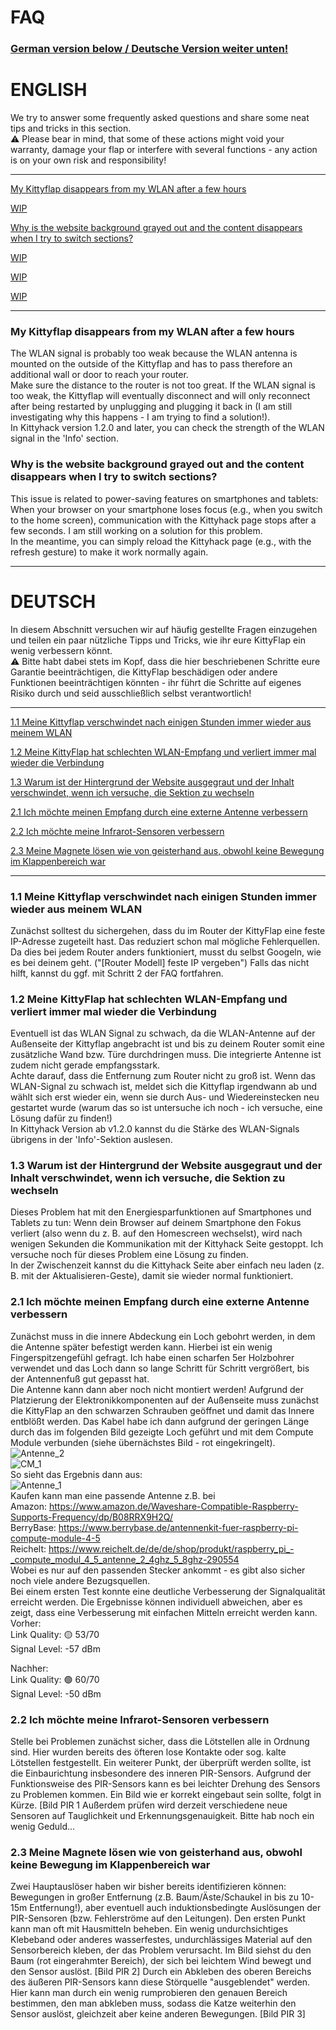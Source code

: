 # FAQ  
  
### [German version below / Deutsche Version weiter unten!](#deutsch)  
  
# ENGLISH  

We try to answer some frequently asked questions and share some neat tips and tricks in this section.  
⚠️ Please bear in mind, that some of these actions might void your warranty, damage your flap or interfere with several functions - any action is on your own risk and responsibility!  
  
---  
[My Kittyflap disappears from my WLAN after a few hours](#my-kittyflap-disappears-from-my-wlan-after-a-few-hours)  

[WIP](#)  

[Why is the website background grayed out and the content disappears when I try to switch sections?](#why-is-the-website-background-grayed-out-and-the-content-disappears-when-i-try-to-switch-sections)  
  
[WIP](#)  

[WIP](#)  

[WIP](#)  

---

### My Kittyflap disappears from my WLAN after a few hours
The WLAN signal is probably too weak because the WLAN antenna is mounted on the outside of the Kittyflap and has to pass therefore an additional wall or door to reach your router.  
Make sure the distance to the router is not too great. If the WLAN signal is too weak, the Kittyflap will eventually disconnect and will only reconnect after being restarted by 
unplugging and plugging it back in (I am still investigating why this happens - I am trying to find a solution!).  
In Kittyhack version 1.2.0 and later, you can check the strength of the WLAN signal in the 'Info' section.

### Why is the website background grayed out and the content disappears when I try to switch sections?
This issue is related to power-saving features on smartphones and tablets: When your browser on your smartphone loses focus (e.g., when you switch to the home screen), communication 
with the Kittyhack page stops after a few seconds. I am still working on a solution for this problem.  
In the meantime, you can simply reload the Kittyhack page (e.g., with the refresh gesture) to make it work normally again.  
  
---  
  
  
# DEUTSCH  
  
In diesem Abschnitt versuchen wir auf häufig gestellte Fragen einzugehen und teilen ein paar nützliche Tipps und Tricks, wie ihr eure KittyFlap ein wenig verbessern könnt.  
⚠️ Bitte habt dabei stets im Kopf, dass die hier beschriebenen Schritte eure Garantie beeinträchtigen, die KittyFlap beschädigen oder andere Funktionen beeinträchtigen könnten - ihr führt die Schritte auf eigenes Risiko durch und seid ausschließlich selbst verantwortlich!  
  
---  
[1.1 Meine Kittyflap verschwindet nach einigen Stunden immer wieder aus meinem WLAN](#)  

[1.2 Meine KittyFlap hat schlechten WLAN-Empfang und verliert immer mal wieder die Verbindung](#)  

[1.3 Warum ist der Hintergrund der Website ausgegraut und der Inhalt verschwindet, wenn ich versuche, die Sektion zu wechseln](#)  

  
[2.1 Ich möchte meinen Empfang durch eine externe Antenne verbessern](#)  

[2.2 Ich möchte meine Infrarot-Sensoren verbessern](#)  

[2.3 Meine Magnete lösen wie von geisterhand aus, obwohl keine Bewegung im Klappenbereich war](#23-meine-magnete-lösen-wie-von-geisterhand-aus-obwohl-keine-bewegung-im-klappenbereich-war)  

---

### 1.1 Meine Kittyflap verschwindet nach einigen Stunden immer wieder aus meinem WLAN
Zunächst solltest du sichergehen, dass du im Router der KittyFlap eine feste IP-Adresse zugeteilt hast. Das reduziert schon mal mögliche Fehlerquellen. Da dies bei jedem Router anders funktioniert, musst du selbst Googeln, wie es bei deinem geht. ("[Router Modell] feste IP vergeben")
Falls das nicht hilft, kannst du ggf. mit Schritt 2 der FAQ fortfahren.

### 1.2 Meine KittyFlap hat schlechten WLAN-Empfang und verliert immer mal wieder die Verbindung
Eventuell ist das WLAN Signal zu schwach, da die WLAN-Antenne auf der Außenseite der Kittyflap angebracht ist und bis zu deinem Router somit eine zusätzliche Wand bzw. Türe durchdringen muss. Die integrierte Antenne ist zudem nicht gerade empfangsstark.  
Achte darauf, dass die Entfernung zum Router nicht zu groß ist. Wenn das WLAN-Signal zu schwach ist, meldet sich die Kittyflap irgendwann ab und wählt sich erst wieder ein,
wenn sie durch Aus- und Wiedereinstecken neu gestartet wurde (warum das so ist untersuche ich noch - ich versuche, eine Lösung dafür zu finden!)  
In Kittyhack Version ab v1.2.0 kannst du die Stärke des WLAN-Signals übrigens in der 'Info'-Sektion auslesen. 

### 1.3 Warum ist der Hintergrund der Website ausgegraut und der Inhalt verschwindet, wenn ich versuche, die Sektion zu wechseln
Dieses Problem hat mit den Energiesparfunktionen auf Smartphones und Tablets zu tun: Wenn dein Browser auf deinem Smartphone den Fokus verliert (also wenn du z. B. auf den Homescreen wechselst), 
wird nach wenigen Sekunden die Kommunikation mit der Kittyhack Seite gestoppt. Ich versuche noch für dieses Problem eine Lösung zu finden.  
In der Zwischenzeit kannst du die Kittyhack Seite aber einfach neu laden (z. B. mit der Aktualisieren-Geste), damit sie wieder normal funktioniert.


### 2.1 Ich möchte meinen Empfang durch eine externe Antenne verbessern
Zunächst muss in die innere Abdeckung ein Loch gebohrt werden, in dem die Antenne später befestigt werden kann. Hierbei ist ein wenig Fingerspitzengefühl gefragt. Ich habe einen scharfen 5er Holzbohrer verwendet und das Loch dann so lange Schritt für Schritt vergrößert, bis der Antennenfuß gut gepasst hat.  
Die Antenne kann dann aber noch nicht montiert werden! Aufgrund der Platzierung der Elektronikkomponenten auf der Außenseite muss zunächst die KittyFlap an den schwarzen Schrauben geöffnet und damit das Innere entblößt werden. Das Kabel habe ich dann aufgrund der geringen Länge durch das im folgenden Bild gezeigte Loch geführt und mit dem Compute Module verbunden (siehe übernächstes Bild - rot eingekringelt).
![Antenne_2](https://github.com/user-attachments/assets/c90730e2-0d1e-431f-8a7a-c49c0e6227b2)  
![CM_1](https://github.com/user-attachments/assets/d2fd90ea-f3ab-4172-be9f-d0e48170f19d)  
So sieht das Ergebnis dann aus:  
![Antenne_1](https://github.com/user-attachments/assets/625ffa7f-3806-42d2-8092-06c24c2eda41)  
Kaufen kann man eine passende Antenne z.B. bei  
Amazon: https://www.amazon.de/Waveshare-Compatible-Raspberry-Supports-Frequency/dp/B08RRX9H2Q/  
BerryBase: https://www.berrybase.de/antennenkit-fuer-raspberry-pi-compute-module-4-5  
Reichelt: https://www.reichelt.de/de/de/shop/produkt/raspberry_pi_-_compute_modul_4_5_antenne_2_4ghz_5_8ghz-290554  
Wobei es nur auf den passenden Stecker ankommt - es gibt also sicher noch viele andere Bezugsquellen.  
Bei einem ersten Test konnte eine deutliche Verbesserung der Signalqualität erreicht werden. Die Ergebnisse können individuell abweichen, aber es zeigt, dass eine Verbesserung mit einfachen Mitteln erreicht werden kann.  
Vorher:  
Link Quality: 🟡 53/70  
Signal Level: -57 dBm  
  
Nachher:  
Link Quality: 🟢 60/70  
Signal Level: -50 dBm  
  
### 2.2 Ich möchte meine Infrarot-Sensoren verbessern
Stelle bei Problemen zunächst sicher, dass die Lötstellen alle in Ordnung sind. Hier wurden bereits des öfteren lose Kontakte oder sog. kalte Lötstellen festgestellt.
Ein weiterer Punkt, der überprüft werden sollte, ist die Einbaurichtung insbesondere des inneren PIR-Sensors. Aufgrund der Funktionsweise des PIR-Sensors kann es bei leichter Drehung des Sensors zu Problemen kommen. Ein Bild wie er korrekt eingebaut sein sollte, folgt in Kürze.
[Bild PIR 1
Außerdem prüfen wird derzeit verschiedene neue Sensoren auf Tauglichkeit und Erkennungsgenauigkeit. Bitte hab noch ein wenig Geduld...

### 2.3 Meine Magnete lösen wie von geisterhand aus, obwohl keine Bewegung im Klappenbereich war
Zwei Hauptauslöser haben wir bisher bereits identifizieren können: Bewegungen in großer Entfernung (z.B. Baum/Äste/Schaukel in bis zu 10-15m Entfernung!), aber eventuell auch induktionsbedingte Auslösungen der PIR-Sensoren (bzw. Fehlerströme auf den Leitungen).
Den ersten Punkt kann man oft mit Hausmitteln beheben. Ein wenig undurchsichtiges Klebeband oder anderes wasserfestes, undurchlässiges Material auf den Sensorbereich kleben, der das Problem verursacht. Im Bild siehst du den Baum (rot eingerahmter Bereich), der sich bei leichtem Wind bewegt und den Sensor auslöst.
[Bild PIR 2]
Durch ein Abkleben des oberen Bereichs des äußeren PIR-Sensors kann diese Störquelle "ausgeblendet" werden. Hier kann man durch ein wenig rumprobieren den genauen Bereich bestimmen, den man abkleben muss, sodass die Katze weiterhin den Sensor auslöst, gleichzeit aber keine anderen Bewegungen.
[Bild PIR 3]
